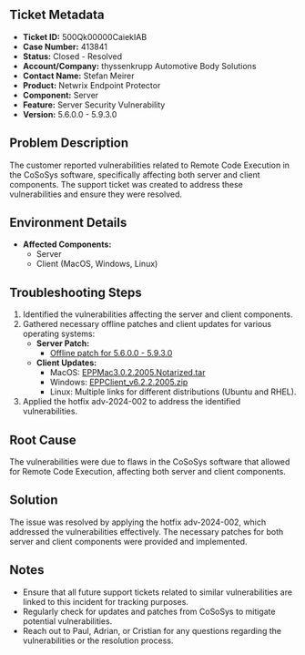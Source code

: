 ## Ticket Metadata
- **Ticket ID:** 500Qk00000CaiekIAB
- **Case Number:** 413841
- **Status:** Closed - Resolved
- **Account/Company:** thyssenkrupp Automotive Body Solutions
- **Contact Name:** Stefan Meirer
- **Product:** Netwrix Endpoint Protector
- **Component:** Server
- **Feature:** Server Security Vulnerability
- **Version:** 5.6.0.0 - 5.9.3.0

## Problem Description
The customer reported vulnerabilities related to Remote Code Execution in the CoSoSys software, specifically affecting both server and client components. The support ticket was created to address these vulnerabilities and ensure they were resolved.

## Environment Details
- **Affected Components:** 
  - Server
  - Client (MacOS, Windows, Linux)

## Troubleshooting Steps
1. Identified the vulnerabilities affecting the server and client components.
2. Gathered necessary offline patches and client updates for various operating systems:
   - **Server Patch:** 
     - [Offline patch for 5.6.0.0 - 5.9.3.0](https://download.endpointprotector.com/offline_patches/MP-HWA-EPP4-U8800.tar.gz)
   - **Client Updates:**
     - MacOS: [EPPMac3.0.2.2005.Notarized.tar](https://download.endpointprotector.com/custom_agent/EppClientVulnerability/EPPMac3.0.2.2005.Notarized.tar)
     - Windows: [EPPClient_v6.2.2.2005.zip](https://download.endpointprotector.com/custom_agent/EppClientVulnerability/EPPClient_v6.2.2.2005.zip)
     - Linux: Multiple links for different distributions (Ubuntu and RHEL).
3. Applied the hotfix adv-2024-002 to address the identified vulnerabilities.

## Root Cause
The vulnerabilities were due to flaws in the CoSoSys software that allowed for Remote Code Execution, affecting both server and client components.

## Solution
The issue was resolved by applying the hotfix adv-2024-002, which addressed the vulnerabilities effectively. The necessary patches for both server and client components were provided and implemented.

## Notes
- Ensure that all future support tickets related to similar vulnerabilities are linked to this incident for tracking purposes.
- Regularly check for updates and patches from CoSoSys to mitigate potential vulnerabilities.
- Reach out to Paul, Adrian, or Cristian for any questions regarding the vulnerabilities or the resolution process.